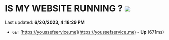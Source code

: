 # IS MY WEBSITE RUNNING ? [![](https://img.shields.io/static/v1?label=Sponsor&message=%E2%9D%A4&logo=GitHub&color=%23fe8e86)](https://github.com/sponsors/<username>)

Last updated: **6/20/2023, 4:18:29 PM**

- `GET` [https://youssefservice.me](https://youssefservice.me) - **Up** (671ms)
